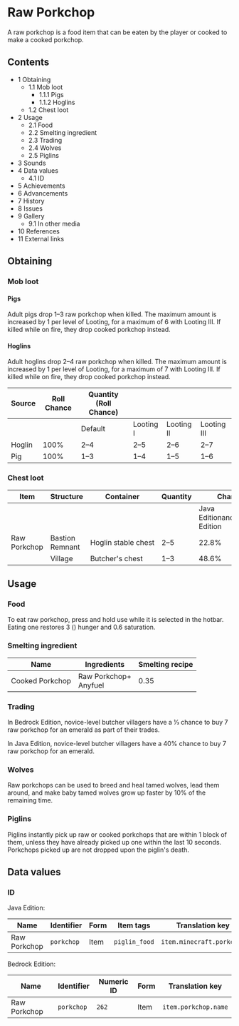 # Raw Porkchop
A raw porkchop is a food item that can be eaten by the player or cooked to make a cooked porkchop.

## Contents
- 1 Obtaining
	- 1.1 Mob loot
		- 1.1.1 Pigs
		- 1.1.2 Hoglins
	- 1.2 Chest loot
- 2 Usage
	- 2.1 Food
	- 2.2 Smelting ingredient
	- 2.3 Trading
	- 2.4 Wolves
	- 2.5 Piglins
- 3 Sounds
- 4 Data values
	- 4.1 ID
- 5 Achievements
- 6 Advancements
- 7 History
- 8 Issues
- 9 Gallery
	- 9.1 In other media
- 10 References
- 11 External links

## Obtaining
### Mob loot
#### Pigs
Adult pigs drop 1–3 raw porkchop when killed. The maximum amount is increased by 1 per level of Looting, for a maximum of 6 with Looting III. If killed while on fire, they drop cooked porkchop instead.

#### Hoglins
Adult hoglins drop 2–4 raw porkchop when killed. The maximum amount is increased by 1 per level of Looting, for a maximum of 7 with Looting III. If killed while on fire, they drop cooked porkchop instead.

| Source | Roll Chance | Quantity (Roll Chance) |           |            |             |
|--------|-------------|------------------------|-----------|------------|-------------|
|        |             | Default                | Looting I | Looting II | Looting III |
| Hoglin | 100%        | 2–4                    | 2–5       | 2–6        | 2–7         |
| Pig    | 100%        | 1–3                    | 1–4       | 1–5        | 1–6         |

### Chest loot
| Item         | Structure       | Container           | Quantity | Chance                         |
|--------------|-----------------|---------------------|----------|--------------------------------|
|              |                 |                     |          | Java EditionandBedrock Edition |
| Raw Porkchop | Bastion Remnant | Hoglin stable chest | 2–5      | 22.8%                          |
|              | Village         | Butcher's chest     | 1–3      | 48.6%                          |

## Usage
### Food
To eat raw porkchop, press and hold use while it is selected in the hotbar. Eating one restores 3 () hunger and 0.6 saturation.

### Smelting ingredient
| Name            | Ingredients               | Smelting recipe |
|-----------------|---------------------------|-----------------|
| Cooked Porkchop | Raw Porkchop+<br/>Anyfuel | 0.35            |

### Trading
In Bedrock Edition, novice-level butcher villagers have a 1⁄3 chance to buy 7 raw porkchop for an emerald as part of their trades.

In Java Edition, novice-level butcher villagers have a 40% chance to buy 7 raw porkchop for an emerald.

### Wolves
Raw porkchops can be used to breed and heal tamed wolves, lead them around, and make baby tamed wolves grow up faster by 10% of the remaining time.

### Piglins
Piglins instantly pick up raw or cooked porkchops that are within 1 block of them, unless they have already picked up one within the last 10 seconds. Porkchops picked up are not dropped upon the piglin's death.

## Data values
### ID
Java Edition:

| Name         | Identifier | Form | Item tags     | Translation key           |
|--------------|------------|------|---------------|---------------------------|
| Raw Porkchop | `porkchop` | Item | `piglin_food` | `item.minecraft.porkchop` |

Bedrock Edition:

| Name         | Identifier | Numeric ID | Form | Translation key      |
|--------------|------------|------------|------|----------------------|
| Raw Porkchop | `porkchop` | `262`      | Item | `item.porkchop.name` |


